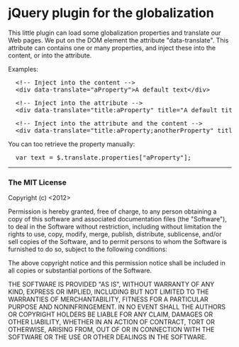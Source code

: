 ﻿# jQuery plugin for the globalization #

This little plugin can load some globalization properties and translate our Web pages. We put on the DOM element the attribute "data-translate".
This attribute can contains one or many properties, and inject these into the content, or into the attribute.

Examples:
<pre>
  &lt;!-- Inject into the content -->
  &lt;div data-translate="aProperty"&gt;A default text&lt;/div&gt;
</pre>

<pre>
  &lt;!-- Inject into the attribute -->
  &lt;div data-translate="title:aProperty" title="A default title"&gt;A text&lt;/div&gt;
</pre>

<pre>
  &lt;!-- Inject into the attribute and the content -->
  &lt;div data-translate="title:aProperty;anotherProperty" title="A default title"&gt;A default text&lt;/div&gt;
</pre>

You can too retrieve the property manually:
<pre>
  var text = $.translate.properties["aProperty"];
</pre>

---

### The MIT License

Copyright (c) <2012> <Objet Direct>

 Permission is hereby granted, free of charge, to any person obtaining a copy
 of this software and associated documentation files (the "Software"), to deal
 in the Software without restriction, including without limitation the rights
 to use, copy, modify, merge, publish, distribute, sublicense, and/or sell
 copies of the Software, and to permit persons to whom the Software is
 furnished to do so, subject to the following conditions:

 The above copyright notice and this permission notice shall be included in
 all copies or substantial portions of the Software.

 THE SOFTWARE IS PROVIDED "AS IS", WITHOUT WARRANTY OF ANY KIND, EXPRESS OR
 IMPLIED, INCLUDING BUT NOT LIMITED TO THE WARRANTIES OF MERCHANTABILITY,
 FITNESS FOR A PARTICULAR PURPOSE AND NONINFRINGEMENT. IN NO EVENT SHALL THE
 AUTHORS OR COPYRIGHT HOLDERS BE LIABLE FOR ANY CLAIM, DAMAGES OR OTHER
 LIABILITY, WHETHER IN AN ACTION OF CONTRACT, TORT OR OTHERWISE, ARISING FROM,
 OUT OF OR IN CONNECTION WITH THE SOFTWARE OR THE USE OR OTHER DEALINGS IN
 THE SOFTWARE.
 
 